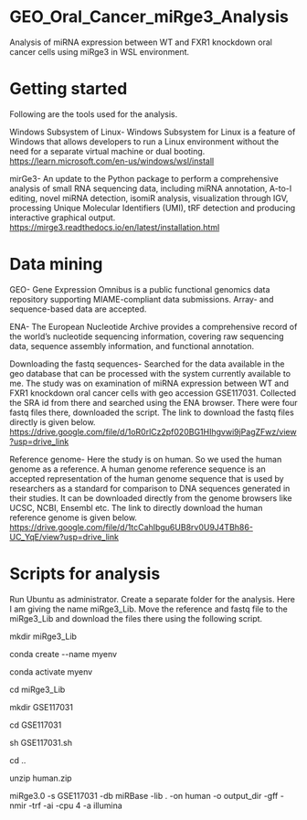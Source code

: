 # GEO_Oral_Cancer_miRge3_Analysis
Analysis of miRNA expression between WT and FXR1 knockdown oral cancer cells using miRge3 in WSL environment.

# Getting started
Following are the tools used for the analysis.

Windows Subsystem of Linux-
Windows Subsystem for Linux is a feature of Windows that allows developers to run a Linux environment without the need for a separate virtual machine or dual booting.
https://learn.microsoft.com/en-us/windows/wsl/install

mirGe3-
An update to the Python package to perform a comprehensive analysis of small RNA sequencing data, including miRNA annotation, A-to-I editing, novel miRNA detection, isomiR analysis, visualization through IGV, processing Unique Molecular Identifiers (UMI), tRF detection and producing interactive graphical output.
https://mirge3.readthedocs.io/en/latest/installation.html

# Data mining

GEO- 
Gene Expression Omnibus is a public functional genomics data repository supporting MIAME-compliant data submissions. Array- and sequence-based data are accepted.

ENA-
The European Nucleotide Archive provides a comprehensive record of the world’s nucleotide sequencing information, covering raw sequencing data, sequence assembly information, and functional annotation.

Downloading the fastq sequences-
Searched for the data available in the geo database that can be processed with the system currently available to me. The study was on examination of miRNA expression between WT and FXR1 knockdown oral cancer cells with geo accession GSE117031. Collected the SRA id from there and searched using the ENA browser. There were four fastq files there, downloaded the script. The link to download the fastq files directly is given below.
https://drive.google.com/file/d/1oR0rlCz2pf020BG1HIhgvwi9jPagZFwz/view?usp=drive_link

Reference genome-
Here the study is on human. So we used the human genome as a reference. A human genome reference sequence is an accepted representation of the human genome sequence that is used by researchers as a standard for comparison to DNA sequences generated in their studies. It can be downloaded directly from the genome browsers like UCSC, NCBI, Ensembl etc. The link to directly download the human reference genome is given below.
https://drive.google.com/file/d/1tcCahIbgu6UB8rv0U9J4TBh86-UC_YqE/view?usp=drive_link

# Scripts for analysis

Run Ubuntu as administrator. Create a separate folder for the analysis. Here I am giving the name miRge3_Lib. Move the reference and fastq file to the miRge3_Lib and download the files there using the following script.

mkdir miRge3_Lib

conda create --name myenv

conda activate myenv

cd miRge3_Lib

mkdir GSE117031

cd GSE117031

sh GSE117031.sh

cd ..

unzip human.zip

miRge3.0 -s GSE117031 -db miRBase -lib . -on human -o output_dir -gff -nmir -trf -ai -cpu 4 -a illumina






